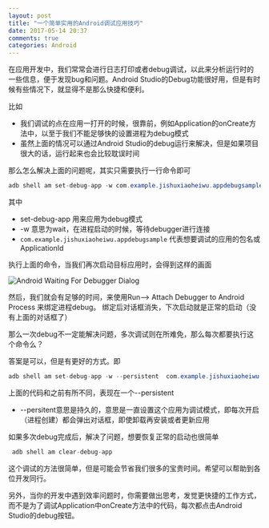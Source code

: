 ```yaml
---
layout: post
title: "一个简单实用的Android调试应用技巧"
date: 2017-05-14 20:37
comments: true
categories: Android
---
```


在应用开发中，我们常常会进行日志打印或者debug调试，以此来分析运行时的一些信息，便于发现bug和问题。Android Studio的Debug功能很好用，但是有时候有些情况下，就显得不是那么快捷和便利。
<!--more-->

比如

  * 我们调试的点在应用一打开的时候，很靠前，例如Application的onCreate方法中，以至于我们不能足够快的设置进程为debug模式
  * 虽然上面的情况可以通过Android Studio的debug运行来解决，但是如果项目很大的话，运行起来也会比较耽误时间

那么怎么解决上面的问题呢，其实只需要执行一行命令即可

```java
adb shell am set-debug-app -w com.example.jishuxiaoheiwu.appdebugsample
```  

其中

  * set-debug-app 用来应用为debug模式
  * -w 意思为wait，在进程启动的时候，等待debugger进行连接
  * `com.example.jishuxiaoheiwu.appdebugsample` 代表想要调试的应用的包名或ApplicationId

执行上面的命令，当我们再次启动目标应用时，会得到这样的画面

![Android Waiting For Debugger Dialog](http://7jpolu.com1.z0.glb.clouddn.com/android_waiting_for_debugger_dialog.png)  

然后，我们就会有足够的时间，来使用Run--> Attach Debugger to Android Process 来绑定进程debug。  绑定后对话框消失，下次启动就是正常的启动（没有上面的对话框了）


那么一次debug不一定能解决问题，多次调试则在所难免，那么每次都要执行这个命令么？

答案是可以，但是有更好的方式。即

```java
adb shell am set-debug-app -w --persistent  com.example.jishuxiaoheiwu.appdebugsample
```

上面的代码和之前有所不同，表现在一个--persistent

  * --persitent意思是持久的，意思是一直设置这个应用为调试模式，即每次开启（进程创建）都会弹出对话框，即使卸载再安装或者更新应用

如果多次debug完成后，解决了问题，想要恢复正常的启动也很简单
```java
 adb shell am clear-debug-app
```

这个调试的方法很简单，但是可能会节省我们很多的宝贵时间。希望可以帮助到各位开发同行。

另外，当你的开发中遇到效率问题时，你需要做出思考，发觉更快捷的工作方式，而不是为了调试Application中onCreate方法中的代码，每次都点击Android Studio的debug按钮。

